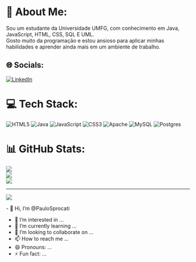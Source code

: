 # 💫 About Me:
Sou um estudante da Universidade UMFG, com conhecimento em Java, JavaScript, HTML, CSS, SQL E UML. <br>Gosto muito da programação e estou ansioso para aplicar minhas habilidades e aprender ainda mais em um ambiente de trabalho.


## 🌐 Socials:
[![LinkedIn](https://img.shields.io/badge/LinkedIn-%230077B5.svg?logo=linkedin&logoColor=white)](https://linkedin.com/in/www.linkedin.com/in/paulo-sprocati-599680280) 

# 💻 Tech Stack:
![HTML5](https://img.shields.io/badge/html5-%23E34F26.svg?style=for-the-badge&logo=html5&logoColor=white) ![Java](https://img.shields.io/badge/java-%23ED8B00.svg?style=for-the-badge&logo=openjdk&logoColor=white) ![JavaScript](https://img.shields.io/badge/javascript-%23323330.svg?style=for-the-badge&logo=javascript&logoColor=%23F7DF1E) ![CSS3](https://img.shields.io/badge/css3-%231572B6.svg?style=for-the-badge&logo=css3&logoColor=white) ![Apache](https://img.shields.io/badge/apache-%23D42029.svg?style=for-the-badge&logo=apache&logoColor=white) ![MySQL](https://img.shields.io/badge/mysql-4479A1.svg?style=for-the-badge&logo=mysql&logoColor=white) ![Postgres](https://img.shields.io/badge/postgres-%23316192.svg?style=for-the-badge&logo=postgresql&logoColor=white)
# 📊 GitHub Stats:
![](https://github-readme-stats.vercel.app/api?username=PauloSprocati&theme=vision-friendly-dark&hide_border=false&include_all_commits=false&count_private=false)<br/>
![](https://github-readme-streak-stats.herokuapp.com/?user=PauloSprocati&theme=vision-friendly-dark&hide_border=false)<br/>
![](https://github-readme-stats.vercel.app/api/top-langs/?username=PauloSprocati&theme=vision-friendly-dark&hide_border=false&include_all_commits=false&count_private=false&layout=compact)

---
[![](https://visitcount.itsvg.in/api?id=PauloSprocati&icon=1&color=7)](https://visitcount.itsvg.in)

<!-- Proudly created with GPRM ( https://gprm.itsvg.in ) -->- 👋 Hi, I’m @PauloSprocati
- 👀 I’m interested in ...
- 🌱 I’m currently learning ...
- 💞️ I’m looking to collaborate on ...
- 📫 How to reach me ...
- 😄 Pronouns: ...
- ⚡ Fun fact: ...

<!---
PauloSprocati/PauloSprocati is a ✨ special ✨ repository because its `README.md` (this file) appears on your GitHub profile.
You can click the Preview link to take a look at your changes.
--->
